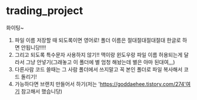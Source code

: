 # trading_project
화이팅~
1. 파일 이름 저장할 때 되도록이면 영어로! 폴더 이름은 절대절대절대절대 한글로 하면 안됩니당!!!!
2. 그리고 되도록 특수문자 사용하지 않기!! 맥이랑 윈도우랑 파일 이름 허용되는게 달라서 그냥 안넣기(그래놓고 이 폴더에 별 엄청 해놨는데 별은 아마 된대여,,,)
3. 다른사람 코드 쓸때는 그 사람 폴더에서 쓰지말고 꼭 본인 폴더로 파일 복사해서 코드 돌리기!
4. 가능하다면 브랜치 만들어서 하기(저는 'https://goddaehee.tistory.com/274'여기 참고해서 했습니당)
